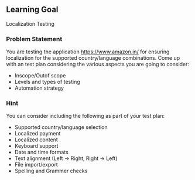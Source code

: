 ## Learning Goal
Localization Testing

### Problem Statement
You are testing the application https://www.amazon.in/ for ensuring localization for the supported country/language combinations. Come up with an test plan considering the various aspects you are going to consider:
- Inscope/Outof scope
- Levels and types of testing
- Automation strategy

### Hint
You can consider including the following as part of your test plan:
- Supported country/language selection
- Localized payment
- Localized content
- Keyboard support
- Date and time formats
- Text alignment (Left → Right, Right → Left)
- File import/export
- Spelling and Grammer checks

